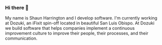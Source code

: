 ### Hi there 👋

My name is Shaun Harrington and I develop software. I'm currently working at Dozuki, an iFixit spin-off located in beautiful San Luis Obispo. At Dozuki we build software that helps companies implement a continuous improvement culture to improve their people, their processes, and their communication.

<!--
**hackalot805/hackalot805** is a ✨ _special_ ✨ repository because its `README.md` (this file) appears on your GitHub profile.

Here are some ideas to get you started:

- 🔭 I’m currently working on ...
- 🌱 I’m currently learning ...
- 👯 I’m looking to collaborate on ...
- 🤔 I’m looking for help with ...
- 💬 Ask me about ...
- 📫 How to reach me: ...
- 😄 Pronouns: ...
- ⚡ Fun fact: ...
-->
